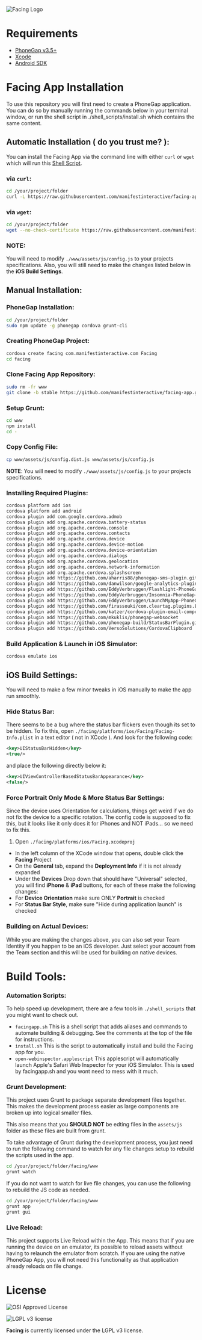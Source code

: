 ![Facing Logo](https://raw.githubusercontent.com/manifestinteractive/facing/master/assets/logo/rectangle/logo_rectangle.jpg)

Requirements
===

* [PhoneGap v3.5+](http://phonegap.com/install/)
* [Xcode](http://docs.phonegap.com/en/3.5.0/guide_platforms_ios_index.md.html#iOS%20Platform%20Guide)
* [Android SDK](http://docs.phonegap.com/en/3.5.0/guide_platforms_android_index.md.html#Android%20Platform%20Guide)

Facing App Installation
===

To use this repository you will first need to create a PhoneGap application.  You can do so by manually running the commands below in your terminal window, or run the shell script in ./shell_scripts/install.sh which contains the same content.

Automatic Installation ( do you trust me? ):
---

You can install the Facing App via the command line with either `curl` or `wget` which will run this [Shell Script](https://raw.githubusercontent.com/manifestinteractive/facing-app/stable/shell_scripts/install.sh).

### via `curl`:

```bash
cd /your/project/folder
curl -L https://raw.githubusercontent.com/manifestinteractive/facing-app/stable/shell_scripts/install.sh | sh
```

### via `wget`:

```bash
cd /your/project/folder
wget --no-check-certificate https://raw.githubusercontent.com/manifestinteractive/facing-app/stable/shell_scripts/install.sh -O - | sh
```

### NOTE:

You will need to modify `./www/assets/js/config.js` to your projects specifications.  Also, you will still need to make the changes listed below in the __iOS Build Settings__.

Manual Installation:
---

### PhoneGap Installation:

```bash
cd /your/project/folder
sudo npm update -g phonegap cordova grunt-cli
```

### Creating PhoneGap Project:

```bash
cordova create facing com.manifestinteractive.com Facing
cd facing
```

### Clone Facing App Repository:

```bash
sudo rm -fr www
git clone -b stable https://github.com/manifestinteractive/facing-app.git www
```

### Setup Grunt:

```bash
cd www
npm install
cd -
```

### Copy Config File:

```bash
cp www/assets/js/config.dist.js www/assets/js/config.js
```

__NOTE__: You will need to modify `./www/assets/js/config.js` to your projects specifications.

### Installing Required Plugins:

```bash
cordova platform add ios
cordova platform add android
cordova plugin add com.google.cordova.admob
cordova plugin add org.apache.cordova.battery-status
cordova plugin add org.apache.cordova.console
cordova plugin add org.apache.cordova.contacts
cordova plugin add org.apache.cordova.device
cordova plugin add org.apache.cordova.device-motion
cordova plugin add org.apache.cordova.device-orientation
cordova plugin add org.apache.cordova.dialogs
cordova plugin add org.apache.cordova.geolocation
cordova plugin add org.apache.cordova.network-information
cordova plugin add org.apache.cordova.splashscreen
cordova plugin add https://github.com/aharris88/phonegap-sms-plugin.git
cordova plugin add https://github.com/danwilson/google-analytics-plugin.git
cordova plugin add https://github.com/EddyVerbruggen/Flashlight-PhoneGap-Plugin.git
cordova plugin add https://github.com/EddyVerbruggen/Insomnia-PhoneGap-Plugin.git
cordova plugin add https://github.com/EddyVerbruggen/LaunchMyApp-PhoneGap-Plugin.git --variable URL_SCHEME=facing
cordova plugin add https://github.com/firassouki/com.cleartag.plugins.EnableBackgroundLocation.git
cordova plugin add https://github.com/katzer/cordova-plugin-email-composer.git
cordova plugin add https://github.com/mkuklis/phonegap-websocket
cordova plugin add https://github.com/phonegap-build/StatusBarPlugin.git
cordova plugin add https://github.com/VersoSolutions/CordovaClipboard
```

### Build Application & Launch in iOS Simulator:

```bash
cordova emulate ios
```

iOS Build Settings:
---

You will need to make a few minor tweaks in iOS manually to make the app run smoothly.

### Hide Status Bar:

There seems to be a bug where the status bar flickers even though its set to be hidden.  To fix this, open `./facing/platforms/ios/Facing/Facing-Info.plist` in a text editor ( not in XCode ).  And look for the following code:

```xml
<key>UIStatusBarHidden</key>
<true/>
```

and place the following directly below it:

```xml
<key>UIViewControllerBasedStatusBarAppearance</key>
<false/>
```

### Force Portrait Only Mode & More Status Bar Settings:

Since the device uses Orientation for calculations, things get weird if we do not fix the device to a specific rotation.  The config code is supposed to fix this, but it looks like it only does it for iPhones and NOT iPads... so we need to fix this.

1. Open `./facing/platforms/ios/Facing.xcodeproj`
- In the left column of the XCode window that opens, double click the __Facing__ Project
- On the __General__ tab, expand the __Deployment Info__ if it is not already expanded
- Under the __Devices__ Drop down that should have "Universal" selected, you will find __iPhone__ & __iPad__ buttons, for each of these make the following changes:
- For __Device Orientation__ make sure ONLY __Portrait__ is checked
- For __Status Bar Style__, make sure "Hide during application launch" is checked

### Building on Actual Devices:

While you are making the changes above, you can also set your Team Identity if you happen to be an iOS developer.  Just select your account from the Team section and this will be used for building on native devices.


Build Tools:
===

### Automation Scripts:

To help speed up development, there are a few tools in `./shell_scripts` that you might want to check out.

* `facingapp.sh` This is a shell script that adds aliases and commands to automate building & debugging.  See the comments at the top of the file for instructions.
* `install.sh` This is the script to automatically install and build the Facing app for you.
* `open-webinspector.applescript` This applescript will automatically launch Apple's Safari Web Inspector for your iOS Simulator. This is used by facingapp.sh and you wont need to mess with it much.

### Grunt Development:

This project uses Grunt to package separate development files together.  This makes the development process easier as large components are broken up into logical smaller files.

This also means that you __SHOULD NOT__ be edting files in the `assets/js` folder as these files are built from grunt.

To take advantage of Grunt during the development process, you just need to run the following command to watch for any file changes setup to rebuild the scripts used in the app.

```bash
cd /your/project/folder/facing/www
grunt watch
```

If you do not want to watch for live file changes, you can use the following to rebuild the JS code as needed.

```bash
cd /your/project/folder/facing/www
grunt app
grunt gui
```

### Live Reload:

This project supports Live Reload within the App.  This means that if you are running the device on an emulator, its possible to reload assets without having to relaunch the emulator from scratch.  If you are using the native PhoneGap App, you will not need this functionality as that application already reloads on file change.

License
===

![OSI Approved License](http://opensource.org/trademarks/opensource/OSI-Approved-License-100x137.png "OSI Approved License")

![LGPL v3 license](http://www.gnu.org/graphics/lgplv3-147x51.png "LGPL v3 license")

**Facing** is currently licensed under the LGPL v3 license.
